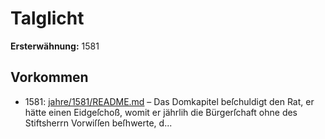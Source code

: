 # Talglicht

**Ersterwähnung:** 1581

## Vorkommen
- 1581: [jahre/1581/README.md](../jahre/1581/README.md) – Das Domkapitel beſchuldigt den Rat, er hätte einen
Eidgeſchoß, womit er jährlih die Bürgerſchaft ohne des
Stiftsherrn Vorwiſſen beſhwerte, d...
